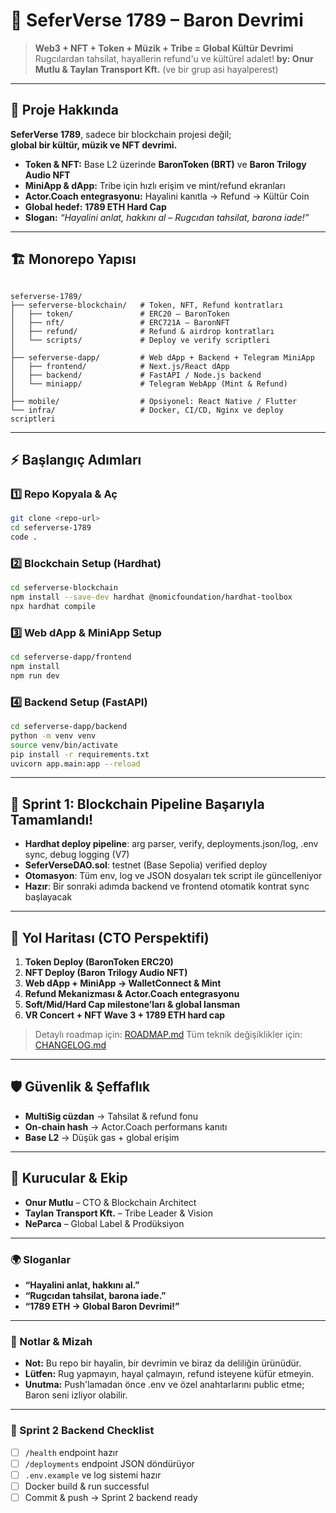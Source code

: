 # 🌌 SeferVerse 1789 – Baron Devrimi

> **Web3 + NFT + Token + Müzik + Tribe = Global Kültür Devrimi**  
> Rugcılardan tahsilat, hayallerin refund'u ve kültürel adalet!
> **by: Onur Mutlu & Taylan Transport Kft.** (ve bir grup asi hayalperest)

---

## 🚀 Proje Hakkında

**SeferVerse 1789**, sadece bir blockchain projesi değil;  
**global bir kültür, müzik ve NFT devrimi.**

- **Token & NFT:** Base L2 üzerinde **BaronToken (BRT)** ve **Baron Trilogy Audio NFT**
- **MiniApp & dApp:** Tribe için hızlı erişim ve mint/refund ekranları
- **Actor.Coach entegrasyonu:** Hayalini kanıtla → Refund → Kültür Coin
- **Global hedef:** **1789 ETH Hard Cap**
- **Slogan:** *“Hayalini anlat, hakkını al – Rugcıdan tahsilat, barona iade!”*

---

## 🏗 Monorepo Yapısı

```

seferverse-1789/
├── seferverse-blockchain/   # Token, NFT, Refund kontratları
│   ├── token/               # ERC20 – BaronToken
│   ├── nft/                 # ERC721A – BaronNFT
│   ├── refund/              # Refund & airdrop kontratları
│   └── scripts/             # Deploy ve verify scriptleri
│
├── seferverse-dapp/         # Web dApp + Backend + Telegram MiniApp
│   ├── frontend/            # Next.js/React dApp
│   ├── backend/             # FastAPI / Node.js backend
│   └── miniapp/             # Telegram WebApp (Mint & Refund)
│
├── mobile/                  # Opsiyonel: React Native / Flutter
└── infra/                   # Docker, CI/CD, Nginx ve deploy scriptleri

````

---

## ⚡ Başlangıç Adımları

### 1️⃣ Repo Kopyala & Aç

```bash
git clone <repo-url>
cd seferverse-1789
code .
````

### 2️⃣ Blockchain Setup (Hardhat)

```bash
cd seferverse-blockchain
npm install --save-dev hardhat @nomicfoundation/hardhat-toolbox
npx hardhat compile
```

### 3️⃣ Web dApp & MiniApp Setup

```bash
cd seferverse-dapp/frontend
npm install
npm run dev
```

### 4️⃣ Backend Setup (FastAPI)

```bash
cd seferverse-dapp/backend
python -m venv venv
source venv/bin/activate
pip install -r requirements.txt
uvicorn app.main:app --reload
```

---

## 🏁 **Sprint 1: Blockchain Pipeline Başarıyla Tamamlandı!**

* **Hardhat deploy pipeline**: arg parser, verify, deployments.json/log, .env sync, debug logging (V7)
* **SeferVerseDAO.sol**: testnet (Base Sepolia) verified deploy
* **Otomasyon**: Tüm env, log ve JSON dosyaları tek script ile güncelleniyor
* **Hazır**: Bir sonraki adımda backend ve frontend otomatik kontrat sync başlayacak

---

## 🎯 Yol Haritası (CTO Perspektifi)

1. **Token Deploy (BaronToken ERC20)**
2. **NFT Deploy (Baron Trilogy Audio NFT)**
3. **Web dApp + MiniApp → WalletConnect & Mint**
4. **Refund Mekanizması & Actor.Coach entegrasyonu**
5. **Soft/Mid/Hard Cap milestone’ları & global lansman**
6. **VR Concert + NFT Wave 3 + 1789 ETH hard cap**

> Detaylı roadmap için: [ROADMAP.md](./ROADMAP.md)
> Tüm teknik değişiklikler için: [CHANGELOG.md](./CHANGELOG.md)

---

## 🛡 Güvenlik & Şeffaflık

* **MultiSig cüzdan** → Tahsilat & refund fonu
* **On-chain hash** → Actor.Coach performans kanıtı
* **Base L2** → Düşük gas + global erişim

---

## 👑 Kurucular & Ekip

* **Onur Mutlu** – CTO & Blockchain Architect
* **Taylan Transport Kft.** – Tribe Leader & Vision
* **NeParca** – Global Label & Prodüksiyon

---

### 🌍 Sloganlar

* **“Hayalini anlat, hakkını al.”**
* **“Rugcıdan tahsilat, barona iade.”**
* **“1789 ETH → Global Baron Devrimi!”**

---

### 🦾 Notlar & Mizah

* **Not:** Bu repo bir hayalin, bir devrimin ve biraz da deliliğin ürünüdür.
* **Lütfen:** Rug yapmayın, hayal çalmayın, refund isteyene küfür etmeyin.
* **Unutma:** Push'lamadan önce .env ve özel anahtarlarını public etme; Baron seni izliyor olabilir.

---

### 🏁 Sprint 2 Backend Checklist

- [ ] `/health` endpoint hazır
- [ ] `/deployments` endpoint JSON döndürüyor
- [ ] `.env.example` ve log sistemi hazır
- [ ] Docker build & run successful
- [ ] Commit & push → Sprint 2 backend ready
